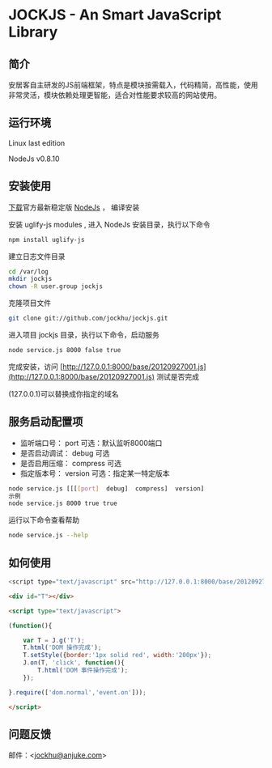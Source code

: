 JOCKJS - An Smart JavaScript Library
=======================================


 简介
--------------------------------------

安居客自主研发的JS前端框架，特点是模块按需载入，代码精简，高性能，使用非常灵活，模块依赖处理更智能，适合对性能要求较高的网站使用。


 运行环境
--------------------------------------

Linux last edition

NodeJs v0.8.10


 安装使用
--------------------------------------

[下载](http://nodejs.org/)官方最新稳定版 [NodeJs](http://nodejs.org/) ， 编译安装


安装 uglify-js modules , 进入 NodeJs 安装目录，执行以下命令

```bash
npm install uglify-js
```

建立日志文件目录

```bash
cd /var/log
mkdir jockjs
chown -R user.group jockjs
```

克隆项目文件

```bash
git clone git://github.com/jockhu/jockjs.git
```

进入项目 jockjs 目录，执行以下命令，启动服务

```bash
node service.js 8000 false true
```

完成安装，访问 [http://127.0.0.1:8000/base/20120927001.js](http://127.0.0.1:8000/base/20120927001.js) 测试是否完成

(127.0.0.1)可以替换成你指定的域名


 服务启动配置项
--------------------------------------

 - 监听端口号：    port       可选：默认监听8000端口
 - 是否启动调试：  debug      可选
 - 是否启用压缩：  compress   可选
 - 指定版本号：    version    可选：指定某一特定版本

```bash
node service.js [[[[port]  debug]  compress]  version]
示例
node service.js 8000 true true
```

运行以下命令查看帮助

```bash
node service.js --help
```

 如何使用
--------------------------------------

```js
<script type="text/javascript" src="http://127.0.0.1:8000/base/20120927001.js"></script>
```

```html
<div id="T"></div>

<script type="text/javascript">

(function(){

    var T = J.g('T');
    T.html('DOM 操作完成');
    T.setStyle({border:'1px solid red', width:'200px'});
    J.on(T, 'click', function(){
        T.html('DOM 事件操作完成');
    });

}.require(['dom.normal','event.on']));

</script>
```

 问题反馈
--------------------------------------
邮件：<[jockhu@anjuke.com](mailto:jockhu@anjuke.com)>
